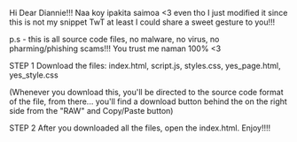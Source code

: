 Hi Dear Diannie!!! Naa koy ipakita saimoa <3 even tho I just modified it since this is not my snippet TwT at least I could share a sweet gesture to you!!! 

p.s - this is all source code files, no malware, no virus, no pharming/phishing scams!!! You trust me naman 100% <3



STEP 1 Download the files: index.html, script.js, styles.css, yes_page.html, yes_style.css

(Whenever you download this, you'll be directed to the source code format of the file, from there... you'll find a download button behind the on the right side from the "RAW" and Copy/Paste button)

STEP 2 After you downloaded all the files, open the index.html. Enjoy!!!!
